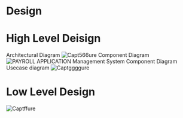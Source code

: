 
# Design
# High Level Deisign
 Architectural Diagram
![Capt566ure](https://user-images.githubusercontent.com/59692344/114866038-b77cb200-9e10-11eb-9d13-9117c21a6a5d.PNG)
Component Diagram
![PAYROLL APPLICATION Management System Component Diagram](https://user-images.githubusercontent.com/59692344/114866415-26f2a180-9e11-11eb-8de7-ad048ca1baf7.JPG)
Usecase diagram
![Captggggure](https://user-images.githubusercontent.com/59692344/114866542-52758c00-9e11-11eb-86ac-bd2a9741fc36.PNG)



# Low Level Design

![Captffure](https://user-images.githubusercontent.com/59692344/114866824-aed8ab80-9e11-11eb-9954-e2f2cc3554cf.PNG)
